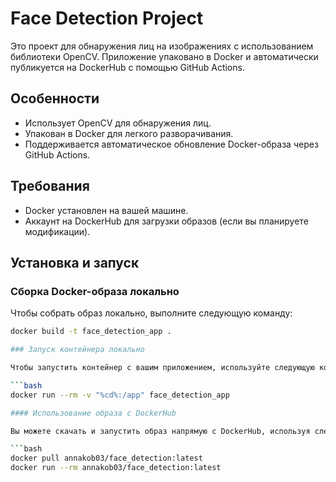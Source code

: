 # Face Detection Project

Это проект для обнаружения лиц на изображениях с использованием библиотеки OpenCV. Приложение упаковано в Docker и автоматически публикуется на DockerHub с помощью GitHub Actions.

## Особенности

- Использует OpenCV для обнаружения лиц.
- Упакован в Docker для легкого разворачивания.
- Поддерживается автоматическое обновление Docker-образа через GitHub Actions.

## Требования

- Docker установлен на вашей машине.
- Аккаунт на DockerHub для загрузки образов (если вы планируете модификации).

## Установка и запуск

### Сборка Docker-образа локально

Чтобы собрать образ локально, выполните следующую команду:

```bash
docker build -t face_detection_app .

### Запуск контейнера локально

Чтобы запустить контейнер с вашим приложением, используйте следующую команду:

```bash
docker run --rm -v "%cd%:/app" face_detection_app

#### Использование образа с DockerHub

Вы можете скачать и запустить образ напрямую с DockerHub, используя следующие команды:

```bash
docker pull annakob03/face_detection:latest
docker run --rm annakob03/face_detection:latest
